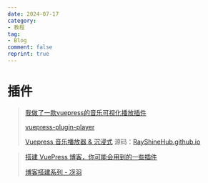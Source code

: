 ```yaml
---
date: 2024-07-17
category:
- 教程
tag:
- Blog
comment: false
reprint: true
---
```


# 插件

> [我做了一款vuepress的音乐可视化播放插件](https://segmentfault.com/a/1190000041217167)
>
> [vuepress-plugin-player](https://www.npmjs.com/package/vuepress-plugin-player)
>
> [Vuepress 音乐播放器 & 沉浸式](https://blog.rayshine.site/blogs/前端/2022/7/NavPlayer.html)
> 源码：[RayShineHub.github.io](https://github.com/RayShineHub/RayShineHub.github.io/blob/main/src/.vuepress/components/NavPlayer.vue)
>


> [搭建 VuePress 博客，你可能会用到的一些插件](https://segmentfault.com/a/1190000041409173#)
>
> [博客搭建系列 - 冴羽](https://segmentfault.com/a/1190000041627148)
